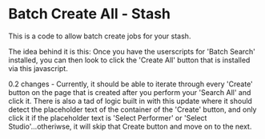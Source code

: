 # Batch Create All - Stash
This is a code to allow batch create jobs for your stash. 

The idea behind it is this: Once you have the userscripts for 'Batch Search' installed, you can then look to click the 'Create All' button that is installed via this javascript. 

0.2 changes - Currently, it should be able to iterate through every 'Create' button on the page that is created after you perform your 'Search All' and click it. There is also a tad of logic built in with this update where it should detect the placeholder text
of the container of the 'Create' button, and only click it if the placeholder text is 'Select Performer' or 'Select Studio'...otheriwse, it will skip that Create button and move on to the next.
